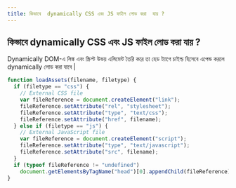 ```yaml
---
title: কিভাবে  dynamically CSS এবং JS ফাইল লোড করা  যায় ?
---
```

## কিভাবে  dynamically CSS এবং JS ফাইল লোড করা  যায় ?

Dynamically  DOM-এ লিঙ্ক এবং স্ক্রিপ্ট উভয় এলিমেন্ট  তৈরি করে তা  হেড ট্যাগে চাইল্ড  হিসেবে এপেন্ড করলে dynamically লোড করা যাবে |

```javascript
function loadAssets(filename, filetype) {
  if (filetype == "css") {
    // External CSS file
    var fileReference = document.createElement("link");
    fileReference.setAttribute("rel", "stylesheet");
    fileReference.setAttribute("type", "text/css");
    fileReference.setAttribute("href", filename);
  } else if (filetype == "js") {
    // External JavaScript file
    var fileReference = document.createElement("script");
    fileReference.setAttribute("type", "text/javascript");
    fileReference.setAttribute("src", filename);
  }
  if (typeof fileReference != "undefined")
    document.getElementsByTagName("head")[0].appendChild(fileReference);
}
```
